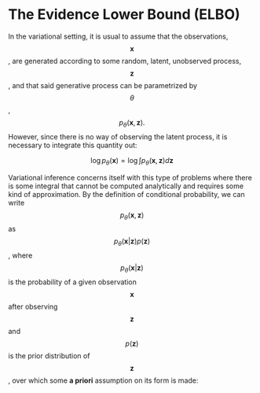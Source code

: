 # The Evidence Lower Bound (ELBO)

In the variational setting, it is usual to assume that the observations, $$\mathbf{x}$$, are generated according to some random, latent, unobserved process, $$\mathbf{z}$$, and that said generative process can be parametrized by $$\theta$$, $$p_{\theta}(\mathbf{x}, \mathbf{z}).$$ However, since there is no way of observing the latent process, it is necessary to integrate this quantity out:

$$\log p_{\theta}(\mathbf{x}) = \log \int p_{\theta}(\mathbf{x}, \mathbf{z}) d \mathbf{z}$$

Variational inference concerns itself with this type of problems where there is some integral that cannot be computed analytically and requires some kind of approximation. By the definition of conditional probability, we can write $$p_{\theta}(\mathbf{x}, \mathbf{z})$$ as $$p_{\theta}(\mathbf{x}|\mathbf{z}) p(\mathbf{z})$$, where $$p_{\theta}(\mathbf{x}|\mathbf{z})$$ is the probability of a given observation $$\mathbf{x}$$ after observing $$\mathbf{z}$$ and $$p(\mathbf{z})$$ is the prior distribution of $$\mathbf{z}$$, over which some **a priori** assumption on its form is made: